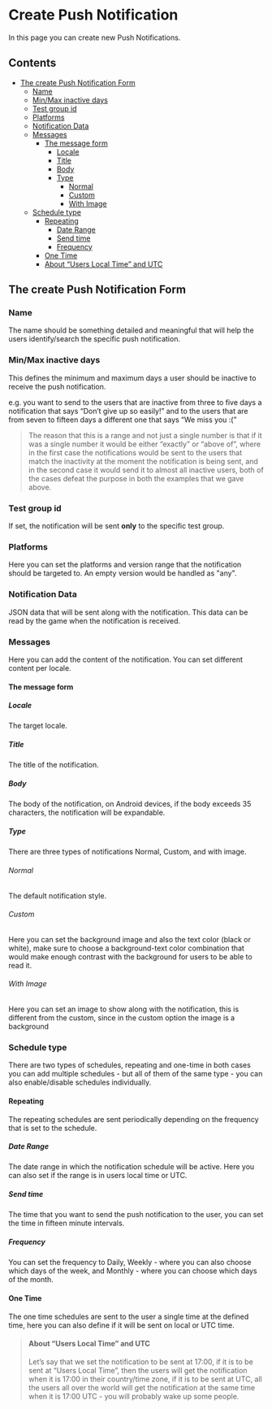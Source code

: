 # Create Push Notification

In this page you can create new Push Notifications.

## Contents

- [The create Push Notification Form](#the-create-push-notification-form)
    * [Name](#name)
    * [Min/Max inactive days](#minmax-inactive-days)
    * [Test group id](#test-group-id)
    * [Platforms](#platforms)
    * [Notification Data](#notification-data)
    * [Messages](#messages)
        + [The message form](#the-message-form)
            - [Locale](#locale)
            - [Title](#title)
            - [Body](#body)
            - [Type](#type)
                * [Normal](#normal)
                * [Custom](#custom)
                * [With Image](#with-image)
    * [Schedule type](#schedule-type)
        + [Repeating](#repeating)
            - [Date Range](#date-range)
            - [Send time](#send-time)
            - [Frequency](#frequency)
        + [One Time](#one-time)
        + [About “Users Local Time” and UTC](#about-users-local-time-and-utc)


## The create Push Notification Form

### Name

The name should be something detailed and meaningful that will help the users identify/search the specific push
notification.

### Min/Max inactive days

This defines the minimum and maximum days a user should be inactive to receive the push notification.

e.g. you want to send to the users that are inactive from three to five days a notification that says “Don’t give up so
easily!” and to the users that are from seven to fifteen days a different one that says “We miss you :(”

> The reason that this is a range and not just a single number is that if it was a single number it would be either “exactly”
> or “above of”, where in the first case the notifications would be sent to the users that match the inactivity at the
> moment the notification is being sent, and in the second case it would send it to almost all inactive users,
> both of the cases defeat the purpose in both the examples that we gave above.

### Test group id

If set, the notification will be sent **only** to the specific test group.

### Platforms

Here you can set the platforms and version range that the notification should be targeted to. An empty version would be
handled as "any".

### Notification Data

JSON data that will be sent along with the notification. This data can be read by the game when the notification is
received.

### Messages

Here you can add the content of the notification. You can set different content per locale.

#### The message form

##### Locale

The target locale.

##### Title

The title of the notification.

##### Body

The body of the notification, on Android devices, if the body exceeds 35 characters, the notification will be
expandable.

##### Type

There are three types of notifications Normal, Custom, and with image.

###### Normal

The default notification style.

###### Custom

Here you can set the background image and also the text color (black or white), make sure to choose a background-text
color combination that would make enough contrast with the background for users to be able to read it.

###### With Image

Here you can set an image to show along with the notification, this is different from the custom, since in the custom
option the image is a background

### Schedule type

There are two types of schedules, repeating and one-time in both cases you can add multiple schedules - but all of them
of the same type - you can also enable/disable schedules individually.

#### Repeating

The repeating schedules are sent periodically depending on the frequency that is set to the schedule.

##### Date Range

The date range in which the notification schedule will be active. Here you can also set if the range is in users local
time or UTC.

##### Send time

The time that you want to send the push notification to the user, you can set the time in fifteen minute intervals.

##### Frequency

You can set the frequency to Daily, Weekly - where you can also choose which days of the week, and Monthly - where you
can choose which days of the month.

#### One Time

The one time schedules are sent to the user a single time at the defined time, here you can also define if it will be
sent on local or UTC time.

> #### About “Users Local Time” and UTC
> Let’s say that we set the notification to be sent at 17:00, if it is to be sent at “Users Local Time”, then the users
> will get the notification when it is 17:00 in their country/time zone, if it is to be sent at UTC, all the users all
> over the world will get the notification at the same time when it is 17:00 UTC - you will probably wake up some people.
